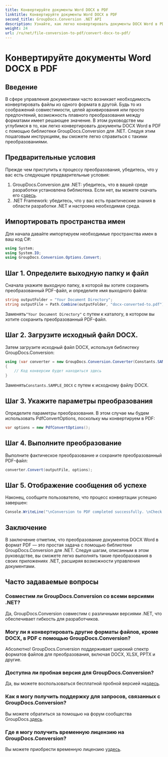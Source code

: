 ```yaml
---
title: Конвертируйте документы Word DOCX в PDF
linktitle: Конвертируйте документы Word DOCX в PDF
second_title: GroupDocs.Conversion .NET API
description: Узнайте, как легко конвертировать документы DOCX Word в PDF с помощью GroupDocs.Conversion для .NET. Расширьте свои возможности управления документами.
weight: 24
url: /ru/net/file-conversion-to-pdf/convert-docx-to-pdf/
---
```


# Конвертируйте документы Word DOCX в PDF

## Введение
В сфере управления документами часто возникает необходимость конвертировать файлы из одного формата в другой. Будь то из соображений совместимости, целей архивирования или просто предпочтений, возможность плавного преобразования между форматами имеет решающее значение. В этом руководстве мы углубимся в то, как легко конвертировать документы DOCX Word в PDF с помощью библиотеки GroupDocs.Conversion для .NET. Следуя этим пошаговым инструкциям, вы сможете легко справиться с такими преобразованиями.
## Предварительные условия
Прежде чем приступить к процессу преобразования, убедитесь, что у вас есть следующие предварительные условия:
1.  GroupDocs.Conversion для .NET: убедитесь, что в вашей среде разработки установлена библиотека. Если нет, вы можете скачать его с[здесь](https://releases.groupdocs.com/conversion/net/).
2. .NET Framework: убедитесь, что у вас есть практические знания в области разработки .NET и настроена необходимая среда.

## Импортировать пространства имен
Для начала давайте импортируем необходимые пространства имен в ваш код C#:
```csharp
using System;
using System.IO;
using GroupDocs.Conversion.Options.Convert;
```
## Шаг 1. Определите выходную папку и файл
Сначала укажите выходную папку, в которой вы хотите сохранить преобразованный PDF-файл, и определите имя выходного файла:
```csharp
string outputFolder = "Your Document Directory";
string outputFile = Path.Combine(outputFolder, "docx-converted-to.pdf");
```
 Заменять`"Your Document Directory"` с путем к каталогу, в котором вы хотите сохранить преобразованный PDF-файл.
## Шаг 2. Загрузите исходный файл DOCX.
Затем загрузите исходный файл DOCX, используя библиотеку GroupDocs.Conversion:
```csharp
using (var converter = new GroupDocs.Conversion.Converter(Constants.SAMPLE_DOCX))
{
    // Код конверсии будет находиться здесь
}
```
 Заменять`Constants.SAMPLE_DOCX` с путем к исходному файлу DOCX.
## Шаг 3. Укажите параметры преобразования
Определите параметры преобразования. В этом случае мы будем использовать PdfConvertOptions, поскольку мы конвертируем в PDF:
```csharp
var options = new PdfConvertOptions();
```
## Шаг 4. Выполните преобразование
Выполните фактическое преобразование и сохраните преобразованный PDF-файл:
```csharp
converter.Convert(outputFile, options);
```
## Шаг 5. Отображение сообщения об успехе
Наконец, сообщите пользователю, что процесс конвертации успешно завершен:
```csharp
Console.WriteLine("\nConversion to PDF completed successfully. \nCheck output in {0}", outputFolder);
```

## Заключение
В заключение отметим, что преобразование документов DOCX Word в формат PDF — это простая задача с помощью библиотеки GroupDocs.Conversion для .NET. Следуя шагам, описанным в этом руководстве, вы сможете легко выполнять такие преобразования в своих приложениях .NET, расширяя возможности управления документами.
## Часто задаваемые вопросы
### Совместим ли GroupDocs.Conversion со всеми версиями .NET?
Да, GroupDocs.Conversion совместим с различными версиями .NET, что обеспечивает гибкость для разработчиков.
### Могу ли я конвертировать другие форматы файлов, кроме DOCX, в PDF с помощью GroupDocs.Conversion?
Абсолютно! GroupDocs.Conversion поддерживает широкий спектр форматов файлов для преобразования, включая DOCX, XLSX, PPTX и другие.
### Доступна ли пробная версия для GroupDocs.Conversion?
 Да, вы можете воспользоваться бесплатной пробной версией на[здесь](https://releases.groupdocs.com/).
### Как я могу получить поддержку для запросов, связанных с GroupDocs.Conversion?
 Вы можете обратиться за помощью на форум сообщества GroupDocs.[здесь](https://forum.groupdocs.com/c/conversion/11).
### Где я могу получить временную лицензию на GroupDocs.Conversion?
 Вы можете приобрести временную лицензию у[здесь](https://purchase.groupdocs.com/temporary-license/).